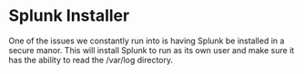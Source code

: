 # Splunk Installer

One of the issues we constantly run into is having Splunk be installed in a secure manor. This will install Splunk to run as its own user and make sure it has the ability to read the /var/log directory.